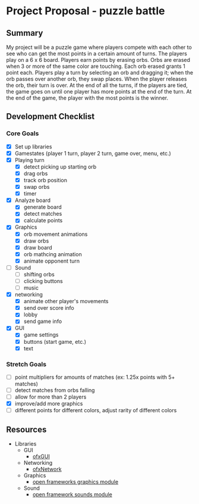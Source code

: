 # Project Proposal - puzzle battle

## Summary

My project will be a puzzle game where players compete with each other to see 
who can get the most points in a certain amount of turns. The players play on
a 6 x 6 board. Players earn points by erasing orbs. Orbs are erased when 3 or 
more of the same color are touching. Each orb erased grants 1 point each. 
Players play a turn by selecting an orb and dragging it; when the orb 
passes over another orb, they swap places. When the player releases the orb, 
their turn is over. At the end of all the turns, if the players are tied, the 
game goes on until one player has more points at the end of the turn. At the 
end of the game, the player with the most points is the winner.

## Development Checklist

### Core Goals
- [x] Set up libraries
- [x] Gamestates (player 1 turn, player 2 turn, game over, menu, etc.)
- [x] Playing turn
	- [x] detect picking up starting orb
	- [x] drag orbs
	- [x] track orb position
	- [x] swap orbs
	- [x] timer
- [x] Analyze board
	- [x] generate board
	- [x] detect matches
	- [x] calculate points
- [x] Graphics
	- [x] orb movement animations
	- [x] draw orbs
	- [x] draw board
	- [x] orb mathcing animation
	- [x] animate opponent turn
- [ ] Sound
	- [ ] shifting orbs
	- [ ] clicking buttons
	- [ ] music
- [x] networking
	- [x] animate other player's movements
	- [x] send over score info
	- [x] lobby
	- [x] send game info
- [x] GUI
	- [x] game settings
	- [x] buttons (start game, etc.)
	- [x] text

### Stretch Goals
- [ ] point multipliers for amounts of matches (ex: 1.25x points with 5+ matches)
- [ ] detect matches from orbs falling
- [ ] allow for more than 2 players
- [x] improve/add more graphics
- [ ] different points for different colors, adjust rarity of different colors

## Resources

- Libraries
	- GUI
		- [ofxGUI](https://openframeworks.cc/documentation/ofxGui/)
	- Networking
		- [ofxNetwork](https://openframeworks.cc/documentation/ofxNetwork/)
	- Graphics
		- [open frameworks graphics module](https://openframeworks.cc/documentation/graphics/)
	- Sound
		- [open framework sounds module](https://openframeworks.cc/documentation/sound/)